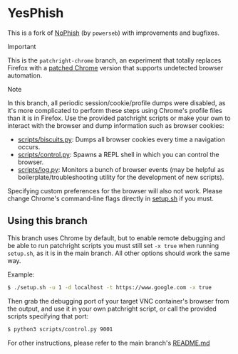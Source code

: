 # YesPhish

This is a fork of [NoPhish](https://github.com/powerseb/NoPhish) (by `powerseb`) with improvements and bugfixes.

> [!IMPORTANT]
> This is the `patchright-chrome` branch, an experiment that totally replaces Firefox with a [patched Chrome](https://github.com/Kaliiiiiiiiii-Vinyzu/patchright-python) version that supports undetected browser automation.

> [!NOTE]
> In this branch, all periodic session/cookie/profile dumps were disabled, as it's more complicated to perform these steps using Chrome's profile files than it is in Firefox. Use the provided patchright scripts or make your own to interact with the browser and dump information such as browser cookies:
>
> * [scripts/biscuits.py](scripts/biscuits.py): Dumps all browser cookies every time a navigation occurs.
> * [scripts/control.py](scripts/control.py): Spawns a REPL shell in which you can control the browser.
> * [scripts/log.py](scripts/log.py): Monitors a bunch of browser events (may be helpful as boilerplate/troubleshooting utility for the development of new scripts).
>
> Specifying custom preferences for the browser will also not work. Please change Chrome's command-line flags directly in [setup.sh](setup.sh) if you must.

## Using this branch

This branch uses Chrome by default, but to enable remote debugging and be able to run patchright scripts you must still set `-x true` when running `setup.sh`, as it is in the main branch. All other options should work the same way.

Example:
```bash
$ ./setup.sh -u 1 -d localhost -t https://www.google.com -x true
```

Then grab the debugging port of your target VNC container's browser from the output, and use it in your own patchright script, or call the provided scripts specifying that port:
```bash
$ python3 scripts/control.py 9001
```

For other instructions, please refer to the main branch's [README.md](https://github.com/Macmod/YesPhish/blob/main/README.md)
